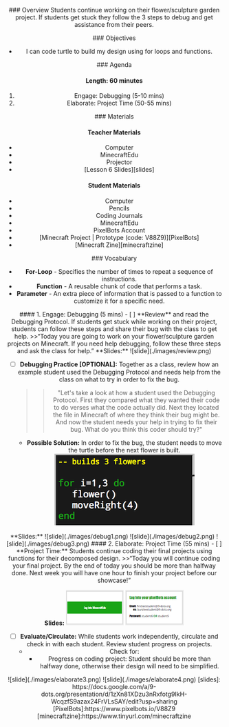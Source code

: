 <header title='Project Time Continued' subtitle='Lesson 6'/>

<notable>

<iconp src='/icons/activity.png'>### Overview</iconp>
Students continue working on their flower/sculpture garden project. If students get stuck they follow the 3 steps to debug and get assistance from their peers.

<iconp src='/icons/objectives.png'>### Objectives</iconp>
- I can code turtle to build my design using for loops and functions.

<iconp src='/icons/agenda.png'>### Agenda</iconp>

#### Length: 60 minutes
1. Engage: Debugging (5-10 mins)
1. Elaborate: Project Time (50-55 mins)

<note>

<iconp src='/icons/materials.png'>### Materials</iconp>

#### Teacher Materials
- Computer
- MinecraftEdu
- Projector
- [Lesson 6 Slides][slides]

#### Student Materials
- Computer
- Pencils
- Coding Journals
- MinecraftEdu
- PixelBots Account
- [Minecraft Project | Prototype (code: V88Z9)][PixelBots]
- [Minecraft Zine][minecraftzine]

<iconp src='/icons/vocab.png'>### Vocabulary</iconp>
- **For-Loop** - Specifies the number of times to repeat a sequence of instructions.
- **Function** -  A reusable chunk of code that performs a task.
- **Parameter** - An extra piece of information that is passed to a function to customize it for a specific need.

</note>
<pagebreak/>
#### 1. Engage: Debugging (5 mins)
- [ ] **Review** and read the Debugging Protocol. If students get stuck while working on their project, students can follow these steps and share their bug with the class to get help.
  >>“Today you are going to work on your flower/sculpture garden projects on Minecraft. If you need help debugging, follow these three steps and ask the class for help.”

<note>
**Slides:**
![slide](./images/review.png)
</note>

- [ ] **Debugging Practice [OPTIONAL]:** Together as a class, review how an example student used the Debugging Protocol and needs help from the class on what to try in order to fix the bug.
  >> "Let's take a look at how a student used the Debugging Protocol. First they compared what they wanted their code to do verses what the code actually did. Next they located the file in Minecraft of where they think their bug might be. And now the student needs your help in trying to fix their bug. What do you think this coder should try?"

  - **Possible Solution:** In order to fix the bug, the student needs to move the turtle before the next flower is built.
  ![slide](./images/solution.png)


<note>
**Slides:**
![slide](./images/debug1.png)
![slide](./images/debug2.png)
![slide](./images/debug3.png)
</note>


<pagebreak/>
#### 2. Elaborate: Project Time (55 mins)
- [ ] **Project Time:** Students continue coding their final projects using functions for their decomposed design.
  >>“Today you will continue coding your final project. By the end of today you should be more than halfway done. Next week you will have one hour to finish your project before our showcase!”

<note> **Slides:**
![slide](./images/elaborate1.png)
![slide](./images/elaborate2.png)
</note>


- [ ] **Evaluate/Circulate:** While students work independently, circulate and check in with each student. Review student progress on projects.
  - Check for:
    - Progress on coding project: Student should be more than halfway done, otherwise their design will need to be simplified.

<note>
![slide](./images/elaborate3.png)
![slide](./images/elaborate4.png)
</note>



</notable>
[slides]: https://docs.google.com/a/9-dots.org/presentation/d/1zXn81XDzu3nRxfotg9IkH-WcqzfS9azax24FrVLsSAY/edit?usp=sharing
[PixelBots]:https://www.pixelbots.io/V88Z9
[minecraftzine]:https://www.tinyurl.com/minecraftzine
